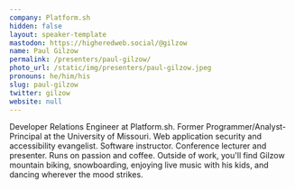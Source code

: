 ```yaml
---
company: Platform.sh
hidden: false
layout: speaker-template
mastodon: https://higheredweb.social/@gilzow
name: Paul Gilzow
permalink: /presenters/paul-gilzow/
photo_url: /static/img/presenters/paul-gilzow.jpeg
pronouns: he/him/his
slug: paul-gilzow
twitter: gilzow
website: null
---
```


Developer Relations Engineer at Platform.sh. Former Programmer/Analyst-Principal at the University of Missouri. Web application security and accessibility evangelist. Software instructor. Conference lecturer and presenter. Runs on passion and coffee. Outside of work, you'll find Gilzow mountain biking, snowboarding, enjoying live music with his kids, and dancing wherever the mood strikes.
